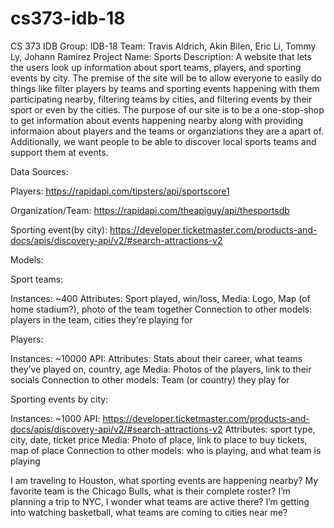 # cs373-idb-18


CS 373 IDB
Group: IDB-18
Team: Travis Aldrich, Akin Bilen, Eric Li, Tommy Ly, Johann Ramirez
Project Name: Sports
Description: A website that lets the users look up information about sport teams, players, and sporting events by city. The premise of the site will be to allow everyone to easily do things like filter players by teams and sporting events happening with them participating nearby, filtering teams by cities, and filtering events by their sport or even by the cities. The purpose of our site is to be a one-stop-shop to get information about events happening nearby along with providing informaion about players and the teams or organziations they are a apart of. Additionally, we want people to be able to discover local sports teams and support them at events.

Data Sources:

Players: https://rapidapi.com/tipsters/api/sportscore1 

Organization/Team: https://rapidapi.com/theapiguy/api/thesportsdb 

Sporting event(by city): https://developer.ticketmaster.com/products-and-docs/apis/discovery-api/v2/#search-attractions-v2


Models:

Sport teams:

Instances: ~400
Attributes: Sport played, win/loss, 
Media: Logo, Map (of home stadium?), photo of the team together
Connection to other models: players in the team, cities they’re playing for

Players:

Instances: ~10000
API:
Attributes: Stats about their career, what teams they’ve played on, country, age
Media:  Photos of the players, link to their socials
Connection to other models:  Team (or country) they play for

Sporting events by city:

Instances: ~1000
API: https://developer.ticketmaster.com/products-and-docs/apis/discovery-api/v2/#search-attractions-v2
Attributes: sport type, city, date, ticket price
Media: Photo of place, link to place to buy tickets, map of place
Connection to other models: who is playing, and what team is playing


I am traveling to Houston, what sporting events are happening nearby?
My favorite team is the Chicago Bulls, what is their complete roster?
I’m planning a trip to NYC, I wonder what teams are active there?
I’m getting into watching basketball, what teams are coming to cities near me?